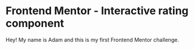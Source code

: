 # Frontend Mentor - Interactive rating component

Hey!
My name is Adam and this is my first Frontend Mentor challenge.